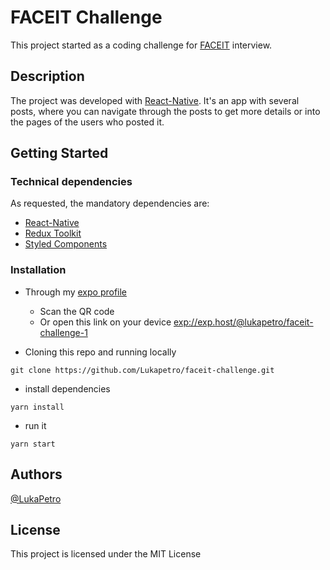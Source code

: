 # FACEIT Challenge

This project started as a coding challenge for [FACEIT](https://www.faceit.com/) interview.

## Description

The project was developed with [React-Native](https://reactnative.dev/). It's an app with several posts, where you can navigate through the posts to get more details or into the pages of the users who posted it.

## Getting Started

### Technical dependencies

As requested, the mandatory dependencies are:

- [React-Native](https://reactnative.dev/)
- [Redux Toolkit](https://redux-toolkit.js.org/)
- [Styled Components](https://styled-components.com/)

### Installation

- Through my [expo profile ](https://expo.dev/@lukapetro/faceit-challenge-1)

  - Scan the QR code
  - Or open this link on your device <exp://exp.host/@lukapetro/faceit-challenge-1>

- Cloning this repo and running locally

```
git clone https://github.com/Lukapetro/faceit-challenge.git
```

   - install dependencies

```
yarn install
```

   - run it

```
yarn start
```

## Authors

[@LukaPetro](https://www.lukapetrovic.dev/)

## License

This project is licensed under the MIT License
